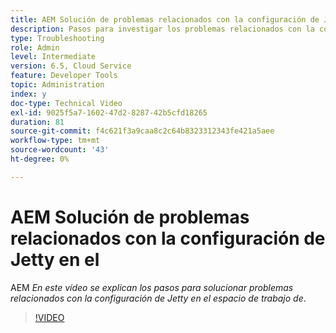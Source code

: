```yaml
---
title: AEM Solución de problemas relacionados con la configuración de Jetty en el
description: Pasos para investigar los problemas relacionados con la configuración de jetty
type: Troubleshooting
role: Admin
level: Intermediate
version: 6.5, Cloud Service
feature: Developer Tools
topic: Administration
index: y
doc-type: Technical Video
exl-id: 9025f5a7-1602-47d2-8287-42b5cfd18265
duration: 81
source-git-commit: f4c621f3a9caa8c2c64b8323312343fe421a5aee
workflow-type: tm+mt
source-wordcount: '43'
ht-degree: 0%

---
```


# AEM Solución de problemas relacionados con la configuración de Jetty en el

AEM *En este vídeo se explican los pasos para solucionar problemas relacionados con la configuración de Jetty en el espacio de trabajo de*.

>[!VIDEO](https://video.tv.adobe.com/v/335470?quality=12&learn=on)
